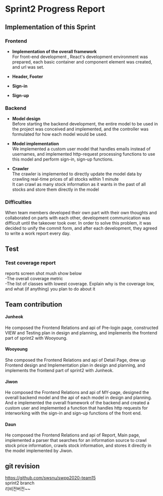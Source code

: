 # Sprint2 Progress Report

## Implementation of this Sprint
### Frontend
* **Implementation of the overall framework**<br/>
For front-end development , React's development environment was prepared, each basic container and component element was created, and url was set.

* **Header, Footer**<br />

* **Sign-in**<br />

* **Sign-up**<br />

### Backend
* **Model design** <br />
Before starting the backend development, the entire model to be used in the project was conceived and implemented, and the controller was formulated for how each model would be used.

* **Model implementation** <br />
We implemented a custom user model that handles emails instead of usernames, and implemented http-request processing functions to use this model and perform sign-in, sign-up functions.

* **Crawler** <br />
The crawler is implemented to directly update the model data by crawling real-time prices of all stocks within 1 minute <br />
It can crawl as many stock information as it wants in the past of all stocks and store them directly in the model <br />



### Difficulties <br />
When team members developed their own part with their own thoughts and collaborated on parts with each other, development communication was difficult until the takeover took over. In order to solve this problem, it was decided to unify the commit form, and after each development, they agreed to write a work report every day.

## Test
### Test coverage report
reports screen shot mush show below<Br/>
-The overall coverage metric<Br/>
-The list of classes with lowest coverage. Explain why is the coverage low, and what (if anything) you plan to do about it

## Team contribution
#### Junheok
He composed the Frontend Relations and api of Pre-login page, constructed VIEW and Testing plan in design and planning, and implements the frontend part of sprint2 with Wooyoung.

#### Wooyoung
She composed the Frontend Relations and api of Detail Page, drew up Frontend design and Implementation plan in design and planning, and implements the frontend part of sprint2 with Junheok.

#### Jiwon
He composed the Frontend Relations and api of MY-page, designed the overall backend model and the api of each model in design and planning. And e implemented the overall framework of the backend and created a custom user and implemented a function that handles http requests for interworking with the sign-in and sign-up functions of the front end.

#### Daun
He composed the Frontend Relations and api of Report, Main page,  implemented a parser that searches for an information source to crawl stock price information, crawls stock information, and stores it directly in the model implemented by Jiwon.

## git revision
https://github.com/swsnu/swpp2020-team15 <Br/>
sprint2 branch <Br/>
리비전버전~~
